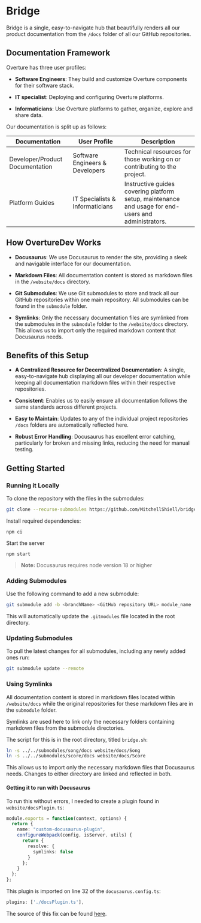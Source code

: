 
# Bridge

Bridge is a single, easy-to-navigate hub that beautifully renders all our product documentation from the `/docs` folder of all our GitHub repositories. 

## Documentation Framework

Overture has three user profiles:

- **Software Engineers**: They build and customize Overture components for their software stack.

- **IT specialist**: Deploying and configuring Overture platforms.

- **Informaticians**: Use Overture platforms to gather, organize, explore and share data.

Our documentation is split up as follows:

| Documentation | User Profile | Description
|---|---|---|
| Developer/Product Documentation | Software Engineers & Developers | Technical resources for those working on or contributing to the project. | 
| Platform Guides | IT Specialists & Informaticians | Instructive guides covering platform setup, maintenance and usage for end-users and administrators. |

## How OvertureDev Works

- **Docusaurus**: We use Docusaurus to render the site, providing a sleek and navigable interface for our documentation.

- **Markdown Files**: All documentation content is stored as markdown files in the `/website/docs` directory. 

- **Git Submodules**: We use Git submodules to store and track all our GitHub repositories within one main repository. All submodules can be found in the `submodule` folder.

- **Symlinks**: Only the necessary documentation files are symlinked from the submodules in the `submodule` folder to the `/website/docs` directory. This allows us to import only the required markdown content that Docusaurus needs.

## Benefits of this Setup

- **A Centralized Resource for Decentralized Documentation**: A single, easy-to-navigate hub displaying all our developer documentation while keeping all documentation markdown files within their respective repositories.

- **Consistent**: Enables us to easily ensure all documentation follows the same standards across different projects.

- **Easy to Maintain**: Updates to any of the individual project repositories `/docs` folders are automatically reflected here.

- **Robust Error Handling**: Docusaurus has excellent error catching, particularly for broken and missing links, reducing the need for manual testing.

## Getting Started

### Running it Locally

To clone the repository with the files in the submodules:

```bash
git clone --recurse-submodules https://github.com/MitchellShiell/bridge.git
```

Install required dependencies:

```
npm ci
```

Start the server

```
npm start
```

> **Note:** Docusaurus requires node version 18 or higher

### Adding Submodules

Use the following command to add a new submodule:

   ```bash
   git submodule add -b <branchName> <GitHub repository URL> module_name
   ```

This will automatically update the `.gitmodules` file located in the root directory.

### Updating Submodules

To pull the latest changes for all submodules, including any newly added ones run:

   ```bash
   git submodule update --remote
   ```

### Using Symlinks

All documentation content is stored in markdown files located within `/website/docs` while the original repositories for these markdown files are in the `submodule` folder.

Symlinks are used here to link only the necessary folders containing markdown files from the submodule directories.

The script for this is in the root directory, titled `bridge.sh`:

   ```bash
   ln -s ../../submodules/song/docs website/docs/Song
   ln -s ../../submodules/score/docs website/docs/Score
   ```

   This allows us to import only the necessary markdown files that Docusaurus needs. Changes to either directory are linked and reflected in both.

#### Getting it to run with Docusaurus

To run this without errors, I needed to create a plugin found in `website/docsPlugin.ts`:

```typescript
module.exports = function(context, options) {
  return {
    name: "custom-docusaurus-plugin",
    configureWebpack(config, isServer, utils) {
      return {
        resolve: {
          symlinks: false
        }
      };
    }
  };
};
```

This plugin is imported on line 32 of the `docusaurus.config.ts`:

```typescript
plugins: ['./docsPlugin.ts'],
```

The source of this fix can be found [here](https://github.com/facebook/docusaurus/issues/3272#issuecomment-688409489).
